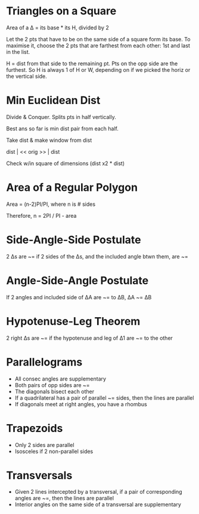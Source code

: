 # Triangles on a Square

Area of a ∆ = its base * its H, divided by 2

Let the 2 pts that have to be on the same side of a square form its base. To maximise it, choose the 2 pts that are farthest from each other: 1st and last in the list.

H = dist from that side to the remaining pt. Pts on the opp side are the furthest. So H is always 1 of H or W, depending on if we picked the horiz or the vertical side.

# Min Euclidean Dist

Divide & Conquer. Splits pts in half vertically.

Best ans so far is min dist pair from each half.

Take dist & make window from dist

dist | << orig >> | dist

Check w/in square of dimensions (dist x2 * dist)

# Area of a Regular Polygon

Area = (n-2)PI/PI, where n is # sides

Therefore, n = 2PI / PI - area

# Side-Angle-Side Postulate

2 ∆s are ~= if 2 sides of the ∆s, and the included angle btwn them, are ~=

# Angle-Side-Angle Postulate

If 2 angles and included side of ∆A are ~= to ∆B, ∆A ~= ∆B

# Hypotenuse-Leg Theorem

2 right ∆s are ~= if the hypotenuse and leg of ∆1 are ~= to the other

# Parallelograms

- All consec angles are supplementary
- Both pairs of opp sides are ~=
- The diagonals bisect each other
- If a quadrilateral has a pair of parallel ~= sides, then the lines are parallel
- If diagonals meet at right angles, you have a rhombus

# Trapezoids

- Only 2 sides are parallel
- Isosceles if 2 non-parallel sides

# Transversals

- Given 2 lines intercepted by a transversal, if a pair of corresponding angles are ~=, then the lines are parallel
- Interior angles on the same side of a transversal are supplementary
